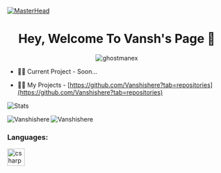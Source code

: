 [![MasterHead](https://cdn.discordapp.com/attachments/1060604810010824775/1078469928501379192/Screenshot_8-PhotoRoom.png)](https://google.com/)
<h1 align="center">Hey, Welcome To Vansh's Page 👋</h1>
<p align="center"> <img src="https://komarev.com/ghpvc/?username=ghostmanex&label=Profile%20views&color=0e75b6&style=flat" alt="ghostmanex" /> </p>

- 👨‍💼 Current Project - Soon...

- 👨‍💻 My Projects - [https://github.com/Vanshishere?tab=repositories](https://github.com/Vanshishere?tab=repositories)

![Stats](https://github-readme-stats.vercel.app/api?username=Vanshishere&theme=onedark&show_icons=true)

<p><img align="left" src="https://github-readme-stats.vercel.app/api/top-langs?username=Vanshishere&show_icons=true&locale=en&layout=compact" alt="Vanshishere" /></p>

<p><img align="center" src="https://github-readme-streak-stats.herokuapp.com/?user=Vanshishere&" alt="Vanshishere" /></p>

<h3 align="left">Languages:</h3>
<p align="left"> <a href="https://www.lua.org/" target="_blank" rel="noreferrer"> <img src="https://upload.wikimedia.org/wikipedia/commons/thumb/c/cf/Lua-Logo.svg/600px-Lua-Logo.svg.png?20150107024942" alt="csharp" width="40" height="40"/> </a></p>
